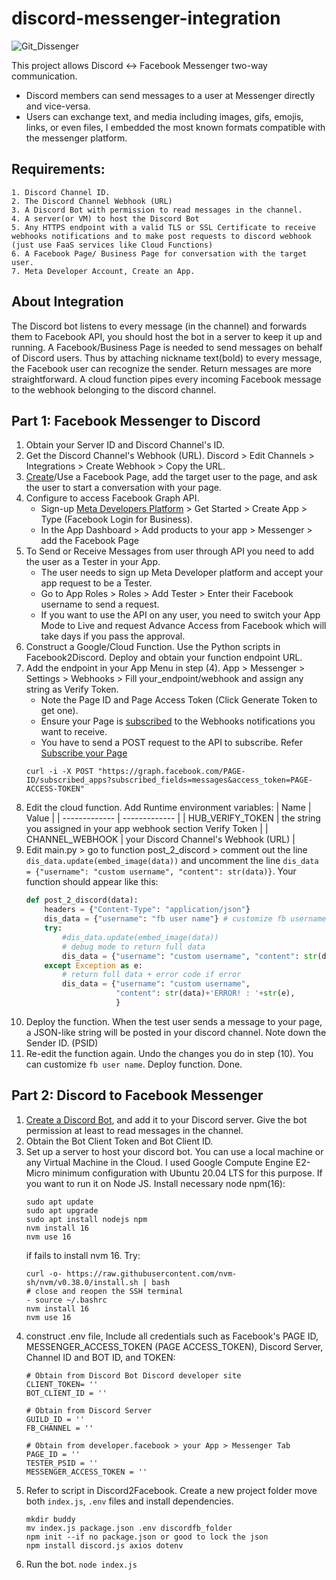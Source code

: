 # discord-messenger-integration

![Git_Dissenger](https://github.com/giru-han/discord-messenger-integration/assets/109772802/f5672f80-b6af-478d-a901-4d14a2dd262e)

This project allows Discord <-> Facebook Messenger two-way communication.
- Discord members can send messages to a user at Messenger directly and vice-versa.
- Users can exchange text, and media including images, gifs, emojis, links, or even files, I embedded the most known formats compatible with the messenger platform.

## Requirements:
    1. Discord Channel ID.
    2. The Discord Channel Webhook (URL)
    3. A Discord Bot with permission to read messages in the channel.
    4. A server(or VM) to host the Discord Bot
    5. Any HTTPS endpoint with a valid TLS or SSL Certificate to receive webhooks notifications and to make post requests to discord webhook (just use FaaS services like Cloud Functions)
    6. A Facebook Page/ Business Page for conversation with the target user.
    7. Meta Developer Account, Create an App.

## About Integration
The Discord bot listens to every message (in the channel) and forwards them to Facebook API, you should host the bot in a server to keep it up and running.
A Facebook/Business Page is needed to send messages on behalf of Discord users. Thus by attaching nickname text(bold) to every message, the Facebook user can recognize the sender.
Return messages are more straightforward. A cloud function pipes every incoming Facebook message to the webhook belonging to the discord channel.

## Part 1: Facebook Messenger to Discord
1. Obtain your Server ID and Discord Channel's ID.
2. Get the Discord Channel's Webhook (URL). Discord > Edit Channels > Integrations > Create Webhook > Copy the URL.
3. [Create](https://www.facebook.com/pages/create/?ref_type=registration_form)/Use a Facebook Page, add the target user to the page, and ask the user to start a conversation with your page.
4. Configure to access Facebook Graph API.
    - Sign-up [Meta Developers Platform](https://developers.facebook.com/) > Get Started > Create App > Type (Facebook Login for Business).
    - In the App Dashboard > Add products to your app > Messenger > add the Facebook Page 
6. To Send or Receive Messages from user through API you need to add the user as a Tester in your App.
    - The user needs to sign up Meta Developer platform and accept your app request to be a Tester.
    - Go to App Roles > Roles > Add Tester > Enter their Facebook username to send a request.
    - If you want to use the API on any user, you need to switch your App Mode to Live and request Advance Access from Facebook which will take days if you pass the approval.
7. Construct a Google/Cloud Function. Use the Python scripts in Facebook2Discord. Deploy and obtain your function endpoint URL.
8. Add the endpoint in your App Menu in step (4). App > Messenger > Settings > Webhooks > Fill your_endpoint/webhook and assign any string as Verify Token.
   - Note the Page ID and Page Access Token (Click Generate Token to get one).
   - Ensure your Page is [subscribed](https://developers.facebook.com/docs/messenger-platform/webhooks) to the Webhooks notifications you want to receive.
   - You have to send a POST request to the API to subscribe. Refer [Subscribe your Page](https://developers.facebook.com/docs/messenger-platform/webhooks)
    ```
    curl -i -X POST "https://graph.facebook.com/PAGE-ID/subscribed_apps?subscribed_fields=messages&access_token=PAGE-ACCESS-TOKEN"
    ```
9. Edit the cloud function. Add Runtime environment variables:
    | Name  | Value |
    | ------------- | ------------- |
    | HUB_VERIFY_TOKEN  | the string you assigned in your app webhook section Verify Token  |
    | CHANNEL_WEBHOOK  | your Discord Channel's Webhook (URL) |
10. Edit main.py > go to function post_2_discord > comment out the line `dis_data.update(embed_image(data))` and uncomment the line `dis_data = {"username": "custom username", "content": str(data)}`. Your function should appear like this:
    ```python
    def post_2_discord(data):
        headers = {"Content-Type": "application/json"}
        dis_data = {"username": "fb user name"} # customize fb username to appear in discord
        try:
            #dis_data.update(embed_image(data))
            # debug mode to return full data
            dis_data = {"username": "custom username", "content": str(data)}
        except Exception as e:
            # return full data + error code if error
            dis_data = {"username": "custom username",
                        "content": str(data)+'ERROR! : '+str(e),
                        }
    ```
11. Deploy the function. When the test user sends a message to your page, a JSON-like string will be posted in your discord channel. Note down the Sender ID. (PSID)
12. Re-edit the function again. Undo the changes you do in step (10). You can customize  `fb user name`. Deploy function. Done.


## Part 2: Discord to Facebook Messenger
1. [Create a Discord Bot](https://discord.com/build/app-developers), and add it to your Discord server. Give the bot permission at least to read messages in the channel.
2. Obtain the Bot Client Token and Bot Client ID.
3. Set up a server to host your discord bot. You can use a local machine or any Virtual Machine in the Cloud. I used Google Compute Engine E2-Micro minimum configuration with Ubuntu 20.04 LTS for this purpose. If you want to run it on Node JS. Install necessary node npm(16):
    ```
    sudo apt update
    sudo apt upgrade
    sudo apt install nodejs npm
    nvm install 16
    nvm use 16
    ```
    if fails to install nvm 16. Try:
    ```
    curl -o- https://raw.githubusercontent.com/nvm-sh/nvm/v0.38.0/install.sh | bash
    # close and reopen the SSH terminal
    - source ~/.bashrc
    nvm install 16
    nvm use 16
    ```
4. construct .env file, Include all credentials such as Facebook's PAGE ID, MESSENGER_ACCESS_TOKEN (PAGE ACCESS_TOKEN), Discord Server, Channel ID and BOT ID, and TOKEN:
    ```
    # Obtain from Discord Bot Discord developer site
    CLIENT_TOKEN= ''
    BOT_CLIENT_ID = ''
    
    # Obtain from Discord Server
    GUILD_ID = ''
    FB_CHANNEL = ''
    
    # Obtain from developer.facebook > your App > Messenger Tab
    PAGE_ID = ''
    TESTER_PSID = ''
    MESSENGER_ACCESS_TOKEN = ''
    ```
5. Refer to script in Discord2Facebook. Create a new project folder move both `index.js`, `.env` files and install dependencies. 
    ```
    mkdir buddy
    mv index.js package.json .env discordfb_folder
    npm init --if no package.json or good to lock the json
    npm install discord.js axios dotenv
    ```
6. Run the bot.
    `node index.js`
    
